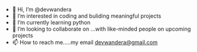 - 👋 Hi, I’m @devwandera
- 👀 I’m interested in coding and buliding meaningful projects
- 🌱 I’m currently learning python
- 💞️ I’m looking to collaborate on ...with like-minded people on upcoming projects
- 📫 How to reach me.....my email devwandera@gmail.com

<!---
devwandera/devwandera is a ✨ special ✨ repository because its `README.md` (this file) appears on your GitHub profile.
You can click the Preview link to take a look at your changes.
--->
